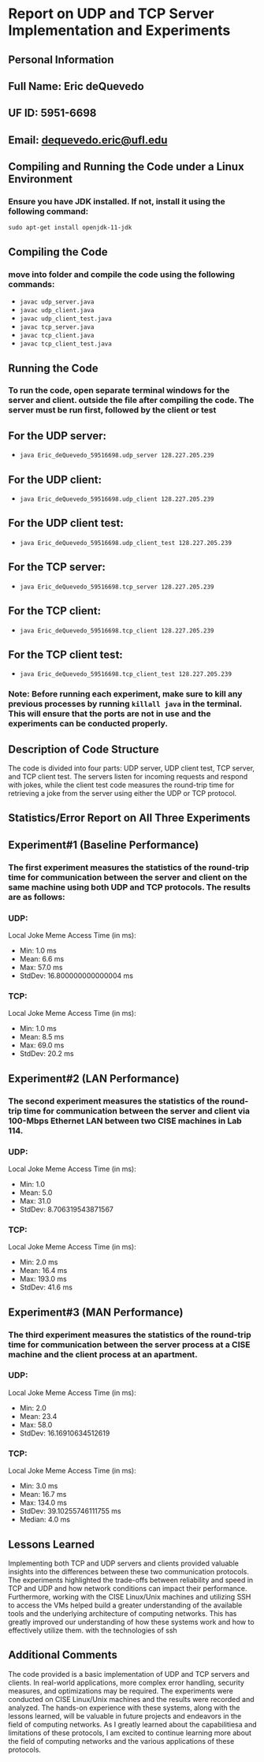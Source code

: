# Report on UDP and TCP Server Implementation and Experiments
## Personal Information
## Full Name: Eric deQuevedo
## UF ID: 5951-6698
## Email: dequevedo.eric@ufl.edu

## Compiling and Running the Code under a Linux Environment
### Ensure you have JDK installed. If not, install it using the following command:

`sudo apt-get install openjdk-11-jdk`
## Compiling the Code
### move into folder and compile the code using the following commands:
 - `javac udp_server.java`
 - `javac udp_client.java`
 - `javac udp_client_test.java`
 - `javac tcp_server.java`
 - `javac tcp_client.java`
 - `javac tcp_client_test.java`


## Running the Code
### To run the code, open separate terminal windows for the server and client. outside the file after compiling the code. The server must be run first, followed by the client or test 

## For the UDP server:
 - ` java Eric_deQuevedo_59516698.udp_server 128.227.205.239 `

## For the UDP client:
 - ` java Eric_deQuevedo_59516698.udp_client 128.227.205.239 `

## For the UDP client test:
 - ` java Eric_deQuevedo_59516698.udp_client_test 128.227.205.239 `

## For the TCP server:
 - ` java Eric_deQuevedo_59516698.tcp_server 128.227.205.239 `

## For the TCP client:
 - ` java Eric_deQuevedo_59516698.tcp_client 128.227.205.239 `

## For the TCP client test:
 - ` java Eric_deQuevedo_59516698.tcp_client_test 128.227.205.239 `

### Note: Before running each experiment, make sure to kill any previous processes by running  `killall java`  in the terminal. This will ensure that the ports are not in use and the experiments can be conducted properly.

## Description of Code Structure
The code is divided into four parts: UDP server, UDP client test, TCP server, and TCP client test. The servers listen for incoming requests and respond with jokes, while the client test code measures the round-trip time for retrieving a joke from the server using either the UDP or TCP protocol.


## Statistics/Error Report on All Three Experiments

## Experiment#1 (Baseline Performance)

### The first experiment measures the statistics of the round-trip time for communication between the server and client on the same machine using both UDP and TCP protocols. The results are as follows:

### UDP:
Local Joke Meme Access Time (in ms):
 - Min: 1.0 ms
 - Mean: 6.6 ms
 - Max: 57.0 ms
 - StdDev: 16.800000000000004 ms

### TCP:
Local Joke Meme Access Time (in ms):
 - Min: 1.0 ms
 - Mean: 8.5 ms
 - Max: 69.0 ms
 - StdDev: 20.2 ms


## Experiment#2 (LAN Performance)

### The second experiment measures the statistics of the round-trip time for communication between the server and client via 100-Mbps Ethernet LAN between two CISE machines in Lab 114.

### UDP:
Local Joke Meme Access Time (in ms):
 - Min: 1.0
 - Mean: 5.0
 - Max: 31.0
 - StdDev: 8.706319543871567
### TCP:
Local Joke Meme Access Time (in ms):
 - Min: 2.0 ms
 - Mean: 16.4 ms
 - Max: 193.0 ms
 - StdDev: 41.6 ms

 ## Experiment#3 (MAN Performance)
### The third experiment measures the statistics of the round-trip time for communication between the server process at a CISE machine and the client process at an apartment.


### UDP:
Local Joke Meme Access Time (in ms):
 - Min: 2.0
 - Mean: 23.4
 - Max: 58.0
 - StdDev: 16.16910634512619


### TCP:
Local Joke Meme Access Time (in ms):
 - Min: 3.0 ms
 - Mean: 16.7 ms
 - Max: 134.0 ms
 - StdDev: 39.10255746111755 ms
 - Median: 4.0 ms


## Lessons Learned
Implementing both TCP and UDP servers and clients provided valuable insights into the differences between these two communication protocols. The experiments highlighted the trade-offs between reliability and speed in TCP and UDP and how network conditions can impact their performance. Furthermore, working with the CISE Linux/Unix machines and utilizing SSH to access the VMs helped build a greater understanding of the available tools and the underlying architecture of computing networks. This has greatly improved our understanding of how these systems work and how to effectively utilize them. with the technologies of ssh

## Additional Comments
The code provided is a basic implementation of UDP and TCP servers and clients. In real-world applications, more complex error handling, security measures, and optimizations may be required. The experiments were conducted on CISE Linux/Unix machines and the results were recorded and analyzed. The hands-on experience with these systems, along with the lessons learned, will be valuable in future projects and endeavors in the field of computing networks. As I greatly learned about the capabilitiesa and limitations of these protocols, I am excited to continue learning more about the field of computing networks and the various applications of these protocols.
